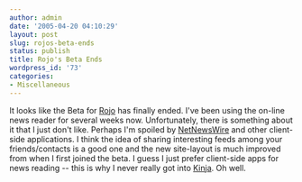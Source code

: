 ```yaml
---
author: admin
date: '2005-04-20 04:10:29'
layout: post
slug: rojos-beta-ends
status: publish
title: Rojo's Beta Ends
wordpress_id: '73'
categories:
- Miscellaneous
---
```


It looks like the Beta for [Rojo](http://www.rojo.com/) has finally
ended. I've been using the on-line news reader for several weeks now.
Unfortunately, there is something about it that I just don't like.
Perhaps I'm spoiled by [NetNewsWire](http://ranchero.com/netnewswire/)
and other client-side applications. I think the idea of sharing
interesting feeds among your friends/contacts is a good one and the new
site-layout is much improved from when I first joined the beta. I guess
I just prefer client-side apps for news reading -- this is why I never
really got into [Kinja](http://kinja.com/). Oh well.
